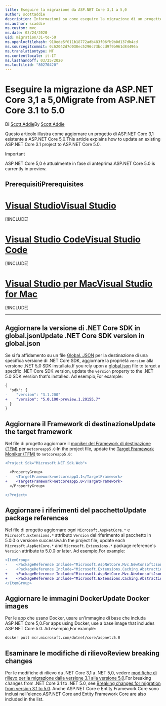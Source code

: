 ```yaml
---
title: Eseguire la migrazione da ASP.NET Core 3,1 a 5,0
author: scottaddie
description: Informazioni su come eseguire la migrazione di un progetto ASP.NET Core 3,1 ASP.NET Core 5,0.
ms.author: scaddie
ms.custom: mvc
ms.date: 03/24/2020
uid: migration/31-to-50
ms.openlocfilehash: 910ede5f011b18772adb483f06fb9b0d137db4cd
ms.sourcegitcommit: 0c62042d7d030ec5296c73bccd9f9b961d84496a
ms.translationtype: MT
ms.contentlocale: it-IT
ms.lasthandoff: 03/25/2020
ms.locfileid: "80270420"
---
```

# <a name="migrate-from-aspnet-core-31-to-50"></a><span data-ttu-id="f14c2-103">Eseguire la migrazione da ASP.NET Core 3,1 a 5,0</span><span class="sxs-lookup"><span data-stu-id="f14c2-103">Migrate from ASP.NET Core 3.1 to 5.0</span></span>

<span data-ttu-id="f14c2-104">Di [Scott Addie](https://github.com/scottaddie)</span><span class="sxs-lookup"><span data-stu-id="f14c2-104">By [Scott Addie](https://github.com/scottaddie)</span></span>

<span data-ttu-id="f14c2-105">Questo articolo illustra come aggiornare un progetto di ASP.NET Core 3,1 esistente a ASP.NET Core 5,0.</span><span class="sxs-lookup"><span data-stu-id="f14c2-105">This article explains how to update an existing ASP.NET Core 3.1 project to ASP.NET Core 5.0.</span></span>

> [!IMPORTANT]
> <span data-ttu-id="f14c2-106">ASP.NET Core 5,0 è attualmente in fase di anteprima.</span><span class="sxs-lookup"><span data-stu-id="f14c2-106">ASP.NET Core 5.0 is currently in preview.</span></span>

## <a name="prerequisites"></a><span data-ttu-id="f14c2-107">Prerequisiti</span><span class="sxs-lookup"><span data-stu-id="f14c2-107">Prerequisites</span></span>

# <a name="visual-studio"></a>[<span data-ttu-id="f14c2-108">Visual Studio</span><span class="sxs-lookup"><span data-stu-id="f14c2-108">Visual Studio</span></span>](#tab/visual-studio)

[!INCLUDE[](~/includes/net-core-prereqs-vs-5.0.md)]

# <a name="visual-studio-code"></a>[<span data-ttu-id="f14c2-109">Visual Studio Code</span><span class="sxs-lookup"><span data-stu-id="f14c2-109">Visual Studio Code</span></span>](#tab/visual-studio-code)

[!INCLUDE[](~/includes/net-core-prereqs-vsc-5.0.md)]

# <a name="visual-studio-for-mac"></a>[<span data-ttu-id="f14c2-110">Visual Studio per Mac</span><span class="sxs-lookup"><span data-stu-id="f14c2-110">Visual Studio for Mac</span></span>](#tab/visual-studio-mac)

[!INCLUDE[](~/includes/net-core-prereqs-mac-5.0.md)]

---

## <a name="update-net-core-sdk-version-in-globaljson"></a><span data-ttu-id="f14c2-111">Aggiornare la versione di .NET Core SDK in global.json</span><span class="sxs-lookup"><span data-stu-id="f14c2-111">Update .NET Core SDK version in global.json</span></span>

<span data-ttu-id="f14c2-112">Se si fa affidamento su un file [Global. JSON](/dotnet/core/tools/global-json) per la destinazione di una specifica versione di .NET Core SDK, aggiornare la proprietà `version` alla versione .NET 5,0 SDK installata.</span><span class="sxs-lookup"><span data-stu-id="f14c2-112">If you rely upon a [global.json](/dotnet/core/tools/global-json) file to target a specific .NET Core SDK version, update the `version` property to the .NET 5.0 SDK version that's installed.</span></span> <span data-ttu-id="f14c2-113">Ad esempio,</span><span class="sxs-lookup"><span data-stu-id="f14c2-113">For example:</span></span>

```diff
{
  "sdk": {
-    "version": "3.1.200"
+    "version": "5.0.100-preview.1.20155.7"
  }
}
```

## <a name="update-the-target-framework"></a><span data-ttu-id="f14c2-114">Aggiornare il Framework di destinazione</span><span class="sxs-lookup"><span data-stu-id="f14c2-114">Update the target framework</span></span>

<span data-ttu-id="f14c2-115">Nel file di progetto aggiornare il [moniker del Framework di destinazione (TFM)](/dotnet/standard/frameworks) per `netcoreapp5.0`:</span><span class="sxs-lookup"><span data-stu-id="f14c2-115">In the project file, update the [Target Framework Moniker (TFM)](/dotnet/standard/frameworks) to `netcoreapp5.0`:</span></span>

```diff
<Project Sdk="Microsoft.NET.Sdk.Web">

  <PropertyGroup>
-    <TargetFramework>netcoreapp3.1</TargetFramework>
+    <TargetFramework>netcoreapp5.0</TargetFramework>
  </PropertyGroup>

</Project>
```

## <a name="update-package-references"></a><span data-ttu-id="f14c2-116">Aggiornare i riferimenti del pacchetto</span><span class="sxs-lookup"><span data-stu-id="f14c2-116">Update package references</span></span>

<span data-ttu-id="f14c2-117">Nel file di progetto aggiornare ogni `Microsoft.AspNetCore.*` e `Microsoft.Extensions.*` attributo `Version` del riferimento al pacchetto in 5.0.0 o versione successiva.</span><span class="sxs-lookup"><span data-stu-id="f14c2-117">In the project file, update each `Microsoft.AspNetCore.*` and `Microsoft.Extensions.*` package reference's `Version` attribute to 5.0.0 or later.</span></span> <span data-ttu-id="f14c2-118">Ad esempio,</span><span class="sxs-lookup"><span data-stu-id="f14c2-118">For example:</span></span>

```diff
<ItemGroup>
-    <PackageReference Include="Microsoft.AspNetCore.Mvc.NewtonsoftJson" Version="3.1.2" />
-    <PackageReference Include="Microsoft.Extensions.Caching.Abstractions" Version="3.1.2" />
+    <PackageReference Include="Microsoft.AspNetCore.Mvc.NewtonsoftJson" Version="5.0.0-preview.1.20124.5" />
+    <PackageReference Include="Microsoft.Extensions.Caching.Abstractions" Version="5.0.0-preview.1.20120.4" />
</ItemGroup>
```

## <a name="update-docker-images"></a><span data-ttu-id="f14c2-119">Aggiornare le immagini Docker</span><span class="sxs-lookup"><span data-stu-id="f14c2-119">Update Docker images</span></span>

<span data-ttu-id="f14c2-120">Per le app che usano Docker, usare un'immagine di base che includa ASP.NET Core 5,0.</span><span class="sxs-lookup"><span data-stu-id="f14c2-120">For apps using Docker, use a base image that includes ASP.NET Core 5.0.</span></span> <span data-ttu-id="f14c2-121">Ad esempio,</span><span class="sxs-lookup"><span data-stu-id="f14c2-121">For example:</span></span>

```bash
docker pull mcr.microsoft.com/dotnet/core/aspnet:5.0
```

## <a name="review-breaking-changes"></a><span data-ttu-id="f14c2-122">Esaminare le modifiche di rilievo</span><span class="sxs-lookup"><span data-stu-id="f14c2-122">Review breaking changes</span></span>

<span data-ttu-id="f14c2-123">Per le modifiche di rilievo da .NET Core 3,1 a .NET 5,0, vedere [modifiche di rilievo per la migrazione dalla versione 3,1 alla versione 5,0](/dotnet/core/compatibility/3.1-5.0).</span><span class="sxs-lookup"><span data-stu-id="f14c2-123">For breaking changes from .NET Core 3.1 to .NET 5.0, see [Breaking changes for migration from version 3.1 to 5.0](/dotnet/core/compatibility/3.1-5.0).</span></span> <span data-ttu-id="f14c2-124">Anche ASP.NET Core e Entity Framework Core sono inclusi nell'elenco.</span><span class="sxs-lookup"><span data-stu-id="f14c2-124">ASP.NET Core and Entity Framework Core are also included in the list.</span></span>
